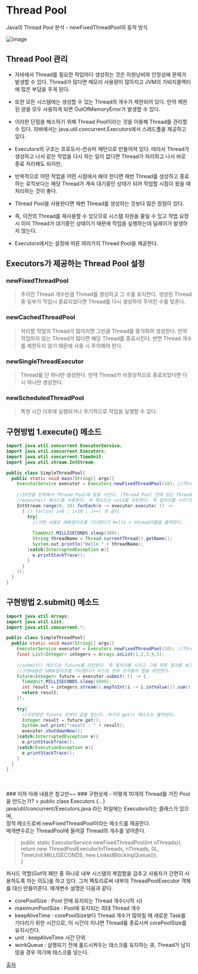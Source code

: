 # Thread Pool
Java의 Thread Pool 분석 - newFixedThreadPool의 동작 방식

![image](https://user-images.githubusercontent.com/56284234/114986428-f5d8a680-9ece-11eb-9e80-928e1df23082.png)

## Thread Pool 관리
- 자바에서 Thread를 필요한 작업마다 생성하는 것은 자원낭비와 안정성에 문제가 발생할 수 있다. Thread가 많다면 메모리 사용량이 많아지고 JVM의 가비지콜렉터에 많은 부담을 주게 된다.
- 또한 모든 시스템에는 생성할 수 있는 Thread의 개수가 제한되어 있다. 만약 제한된 양을 모두 사용하게 되면 OutOfMemoryError가 발생할 수 있다.

- 이러한 단점을 해소하기 위해 Thread Pool이라는 것을 이용해 Thread를 관리할 수 있다. 자바에서는 java.util.concurrent.Executors에서 스레드풀을 제공하고 있다.
- Executors의 구조는 프로듀서-컨슈머 패턴으로 만들어져 있다. 따라서 Thread가 생성하고 나서 같은 작업을 다시 하는 일이 없다면 Thread가 처리하고 나서 바로 종료 처리해도 되지만,
- 반복적으로 어떤 작업을 어떤 시점에서 해야 한다면 매번 Thread를 생성하고 종료하는 로직보다는 해당 Thread가 계속 대기중인 상태가 되어 작업할 시점이 왔을 때 처리하는 것이 좋다.

- Thread Pool을 사용한다면 매번 Thread를 생성하는 것보다 많은 장점이 있다.
- 즉, 이전의 Thread를 재사용할 수 있으므로 시스템 자원을 줄일 수 있고 작업 요청 시 이미 Thread가 대기중인 상태이기 때문에 작업을 실행하는데 딜레이가 발생하지 않는다.
- Executors에서는 설정에 따른 여러가지 Thread Pool을 제공한다.

## Executors가 제공하는 Thread Pool 설정
### newFixedThreadPool
> 주어진 Thread 개수만큼 Thread를 생성하고 그 수를 유지한다.
> 생성된 Thread 중 일부가 작업시 종료되었다면 Thread를 다시 생성하여 주어진 수를 맞춘다.

### newCachedThreadPool
> 처리할 작업의 Thread가 많아지면 그만큼 Thread를 증가하여 생성한다.
> 만약 작업하지 않는 Thread가 많다면 해당 Thread를 종료시킨다.
> 반면 Thread 개수를 제한두지 않기 때문에 사용 시 주의해야 한다.
 
### newSingleThreadExecutor
> Thread를 단 하나만 생성한다.
> 만약 Thread가 비정상적으로 종료되었다면 다시 하나만 생성한다.
 
### newScheduledThreadPool
> 특정 시간 이후에 실행되거나 주기적으로 작업을 실행할 수 있다.

## 구현방법 1.execute() 메소드
```java
import java.util.concurrent.ExecutorService;
import java.util.concurrent.Executors;
import java.util.concurrent.TimeUnit;
import java.util.stream.IntStream;

public class SimpleThreadPool{
  public static void main(String[] args){
    ExecutorService executor = Executors.newFixedThreadPool(10); //Thread Pool에 Thread 10개 생성
    
    //10번을 반복해서 Thread Pool에 일을 시킨다. (Thread Pool 안에 있는 Thread 하나가 선택되어 일 처리를 하게된다.)
    //execute() 메소드를 사용한다. 이 메소드는 void를 리턴한다. 즉 일처리를 시키기만 하고 결과는 보고 받지 않는다.
    IntStream.range(0, 10).forEach(n -> executor.execute( () -> 
      { // for(int i=0 ; i<10 ; i++) 과 같다.
        try{
          //구현 내용은 300밀리초를 기다렸다가 Hello + thread이름을 출력한다.
          
          TimeUnit.MILLISECONDS.sleep(300);
          String threadName = Thread.currentThread().getName();
          System.out.println("Hello " + threadName);
        }catch(InterruptedException e){
          e.printStackTrace();
        }
      }
    ));
  }
}
```

## 구현방법 2.submit() 메소드
```java
import java.util.Arrays;
import java.util.List;
import java.util.concurrent.*;

public class SimpleThreadPool{
  public static void main(String[] args){
    ExecutorService executor = Executors.newFixedThreadPool(10); //Thread Pool에 Thread 10개 생성
    final List<Integer> integers = Arrays.asList(1,2,3,4,5);
    
    //submit() 메소드는 future를 리턴한다. 즉 일처리를 시키고 그에 따른 결과를 보고받는다.
    //구현내용은 5000밀리초를 기다렸다가 리스트 안의 숫자들의 합을 리턴한다.
    Future<Integer> future = executor.submit( () -> {
      TimeUnit.MILLISECONDS.sleep(5000);
      int result = integers.stream().mapToInt(i -> i.intValue()).sum();
      return result;
    });
    
    try{
      //리턴받은 future 로부터 값을 얻는다. 여기서 get() 메소드는 블럭된다.
      Integer result = future.get();
      System.out.print("result : " + result);
      executor.shutdownNow();
    }catch(InterruptedException e){
      e.printStackTrace();
    }catch(ExecutionException e){
      e.printStackTrace();
    }
  }
}
```
<br/>
<br/>
### 이하 아래 내용은 참고만~~
### 구현상세 - 어떻게 10개의 Thread를 가진 Pool을 만드는가?
> public class Executors {...}<br/>
java/util/concurrent/Executors.java 라는 파일에는 Executors라는 클래스가 있으며,<br/>
정적 메소드로써 newFixedThreadPool이라는 메소드를 제공한다.<br/>
매개변수로는 ThreadPool에 들어갈 Thread의 개수를 넣어준다.<br/>

> public static ExecutorService newFixedThreadPool(int nThreads){<br/>
>   return new ThreadPoolExecutor(nThreads, nThreads, 0L, TimeUnit.MILLISECONDS, new LinkedBlockingQueue<Runnable>());<br/>
> }<br/>
 
퍼사드 역할(Gof의 패턴 중 하나로 내부 시스템의 복잡함을 감추고 사용자가 간편히 사용하도록 하는 의도)을 하고 있다.
그저 팩토리로써 내부의 ThreadPoolExecutor 객체를 대신 만들어준다. 매개변수 설명은 다음과 같다.
- corePoolSize : Pool 안에 유지되는 Thread 개수(시작 시)
- maximumPoolSize : Pool에 유지되는 최대 Thread 개수
- keepAliveTime : corePoolSize보다 Thread 개수가 많아질 때 새로운 Task를 기다리기 위한 시간으로, 이 시간이 지나면 Thread를 종료시켜 corePoolSize를 유지시킨다.
- unit : keepAliveTime 시간 단위
- workQueue : 실행되기 전에 홀드시켜두는 태스크를 유지하는 큐, Thread가 남지 않을 경우 여기에 태스크를 넣는다.

[출처](https://hamait.tistory.com/937)
